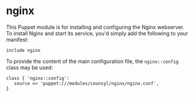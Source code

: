 nginx
=====

This Puppet module is for installing and configuring the Nginx webserver.
To install Nginx and start its service, you'd simply add the following
to your manifest:

```puppet
include nginx
```

To provide the content of the main configuration file, the `nginx::config`
class may be used:

```puppet
class { 'nginx::config':
   source => 'puppet:///modules/counsyl/nginx/nginx.conf',
}
```
